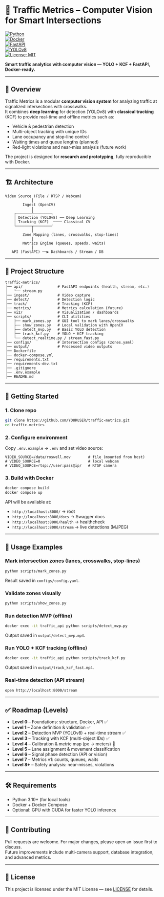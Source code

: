 # 🚦 Traffic Metrics – Computer Vision for Smart Intersections

[![Python](https://img.shields.io/badge/python-3.10%2B-blue)](https://www.python.org/)  
[![Docker](https://img.shields.io/badge/docker-ready-blue)](https://www.docker.com/)  
[![FastAPI](https://img.shields.io/badge/api-fastapi-green)](https://fastapi.tiangolo.com/)  
[![YOLOv8](https://img.shields.io/badge/detection-yolov8-orange)](https://github.com/ultralytics/ultralytics)  
[![License: MIT](https://img.shields.io/badge/license-MIT-yellow)](LICENSE)  

**Smart traffic analytics with computer vision — YOLO + KCF + FastAPI, Docker-ready.**

---

## 📖 Overview

Traffic Metrics is a modular **computer vision system** for analyzing traffic at signalized intersections with crosswalks.  
It combines **deep learning** for detection (YOLOv8) with **classical tracking** (KCF) to provide real-time and offline metrics such as:

- Vehicle & pedestrian detection  
- Multi-object tracking with unique IDs  
- Lane occupancy and stop-line control  
- Waiting times and queue lengths (planned)  
- Red-light violations and near-miss analysis (future work)  

The project is designed for **research and prototyping**, fully reproducible with Docker.

---

## 🏗️ Architecture

```text
Video Source (File / RTSP / Webcam)
            │
        Ingest (OpenCV)
            │
    ┌───────┴────────┐
    │ Detection (YOLOv8) ── Deep Learning
    │ Tracking (KCF)  ──── Classical CV
    └───────┬────────┘
            │
        Zone Mapping (lanes, crosswalks, stop-lines)
            │
        Metrics Engine (queues, speeds, waits)
            │
   API (FastAPI) ──▶ Dashboards / Stream / DB
```

---

## 📂 Project Structure

```
traffic-metrics/
│── api/                # FastAPI endpoints (health, stream, etc.)
│   └── stream.py
│── ingest/             # Video capture
│── detect/             # Detection logic
│── track/              # Tracking (KCF)
│── metrics/            # Metrics calculation (future)
│── viz/                # Visualization / dashboards
│── scripts/            # CLI utilities
│   ├── mark_zones.py   # GUI tool to mark lanes/crosswalks
│   ├── show_zones.py   # Local validation with OpenCV
│   ├── detect_mvp.py   # Basic YOLO detection
│   ├── track_kcf.py    # YOLO + KCF tracking
│   └── detect_realtime.py / stream_fast.py
│── configs/            # Intersection configs (zones.yaml)
│── output/             # Processed video outputs
│── Dockerfile
│── docker-compose.yml
│── requirements.txt
│── requirements-dev.txt
│── .gitignore
│── .env.example
│── README.md
```

---

## 🚀 Getting Started

### 1. Clone repo
```bash
git clone https://github.com/YOURUSER/traffic-metrics.git
cd traffic-metrics
```

### 2. Configure environment
Copy `.env.example` → `.env` and set video source:
```env
VIDEO_SOURCE=/data/roswell.mov        # file (mounted from host)
# VIDEO_SOURCE=0                      # local webcam
# VIDEO_SOURCE=rtsp://user:pass@ip/   # RTSP camera
```

### 3. Build with Docker
```bash
docker compose build
docker compose up
```

API will be available at:
- `http://localhost:8000/` → root  
- `http://localhost:8000/docs` → Swagger docs  
- `http://localhost:8000/health` → healthcheck  
- `http://localhost:8000/stream` → live detections (MJPEG)  

---

## 🎥 Usage Examples

### Mark intersection zones (lanes, crosswalks, stop-lines)
```bash
python scripts/mark_zones.py
```
Result saved in `configs/config.yaml`.

### Validate zones visually
```bash
python scripts/show_zones.py
```

### Run detection MVP (offline)
```bash
docker exec -it traffic_api python scripts/detect_mvp.py
```
Output saved in `output/detect_mvp.mp4`.

### Run YOLO + KCF tracking (offline)
```bash
docker exec -it traffic_api python scripts/track_kcf.py
```
Output saved in `output/track_kcf_fast.mp4`.

### Real-time detection (API stream)
```bash
open http://localhost:8000/stream
```

---

## ✅ Roadmap (Levels)

- **Level 0** – Foundations: structure, Docker, API ✅  
- **Level 1** – Zone definition & validation ✅  
- **Level 2** – Detection MVP (YOLOv8) + real-time stream ✅  
- **Level 3** – Tracking with KCF (multi-object IDs) ✅  
- **Level 4** – Calibration & metric map (px → meters) 🚧  
- **Level 5** – Lane assignment & movement classification  
- **Level 6** – Signal phase detection (API or vision)  
- **Level 7** – Metrics v1: counts, queues, waits  
- **Level 8+** – Safety analysis: near-misses, violations  

---

## 🛠️ Requirements

- Python 3.10+ (for local tools)  
- Docker + Docker Compose  
- Optional: GPU with CUDA for faster YOLO inference  

---

## 🤝 Contributing

Pull requests are welcome. For major changes, please open an issue first to discuss.  
Future improvements include multi-camera support, database integration, and advanced metrics.

---

## 📜 License

This project is licensed under the MIT License — see [LICENSE](LICENSE) for details.
